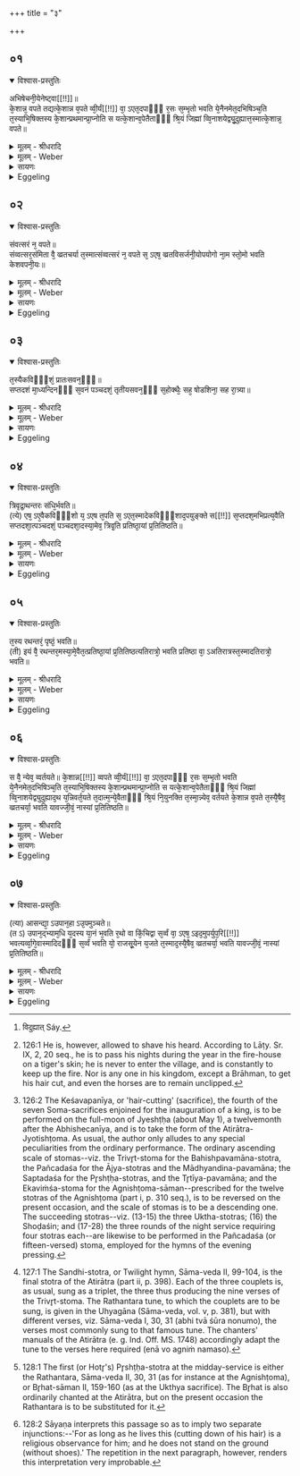 +++
title = "३"

+++


## ०१


<details open><summary>विश्वास-प्रस्तुतिः</summary>

अभिषेचनी᳘येनेष्ट्वा[[!!]]॥  
के᳘शान्न᳘ वपते तद्यत्के᳘शान्न व᳘पते व्वी᳘र्यं[[!!]] वा᳘ ऽएत᳘दपाᳫँ᳭ र᳘सः स᳘म्भृतो भवति ये᳘नैनमेत᳘दभिषिञ्च᳘ति त᳘स्याभि᳘षिक्तस्य के᳘शान्प्रथमान्प्रा᳘प्नोति स यत्के᳘शान्व᳘पेतैताᳫँ᳭ श्रि᳘यं जिह्मां व्वि᳘नाशयेद्व्यु᳘दुह्यात्त᳘स्मात्के᳘शान्न᳘ वपते॥
</details>

<details><summary>मूलम् - श्रीधरादि</summary>

अभिषेचनी᳘येनेष्ट्वा[[!!]]॥  
के᳘शान्न᳘ वपते तद्यत्के᳘शान्न व᳘पते व्वी᳘र्यं[[!!]] वा᳘ ऽएत᳘दपाᳫँ᳭ र᳘सः स᳘म्भृतो भवति ये᳘नैनमेत᳘दभिषिञ्च᳘ति त᳘स्याभि᳘षिक्तस्य के᳘शान्प्रथमान्प्रा᳘प्नोति स यत्के᳘शान्व᳘पेतैताᳫँ᳭ श्रि᳘यं जिह्मां व्वि᳘नाशयेद्व्यु᳘दुह्यात्त᳘स्मात्के᳘शान्न᳘ वपते॥
</details>

<details><summary>मूलम् - Weber</summary>

अभिषेचनी᳘येनेष्ट्वा᳟॥  
के᳘शान्न᳘ वपते तद्यत्के᳘शान्न व᳘पते वीर्यं᳘ वा᳘ एत᳘दपां र᳘सः स᳘म्भृतो भवति ये᳘नैनमेत᳘दभिषिञ्च᳘ति त᳘स्याभि᳘षिक्तस्य के᳘शान्प्रथमान्प्रा᳘प्नोति स यत्के᳘शान्व᳘पेतैतां श्रि᳘यम् जिह्मां वि᳘नाशयेद्व्युदुह्यात्त᳘स्मात्के᳘शान्न᳘ [^wbr_1] वपते॥  

[^wbr_1]: विदुह्यात् Sáy.
</details>

<details><summary>सायणः</summary>

…
</details>

<details><summary>Eggeling</summary>

1. When he has performed the Consecration-ceremony (Abhishecanīya), he does not shave his hair. The reason why he does not shave his hair (is this):--that collected essence of the waters wherewith he is then sprinkled (anointed) is vigour, and it is the hair (of his head) that it reaches first when he is sprinkled; hence were he to shave his hair, he would cause that glory to fall off from him, and would sweep it away: therefore he does not shave his hair.
</details>


## ०२


<details open><summary>विश्वास-प्रस्तुतिः</summary>

संवत्सरं न᳘ वपते॥  
संव्वत्सर᳘संमिता वै᳘ व्व्रतचर्या त᳘स्मात्संव्वत्सरं न᳘ वपते स᳘ ऽएष᳘ व्व्रतविसर्जनी᳘योपयोगो ना᳘म स्तो᳘मो भवति केशवपनी᳘यः॥
</details>

<details><summary>मूलम् - श्रीधरादि</summary>

संवत्सरं न᳘ वपते॥  
संव्वत्सर᳘संमिता वै᳘ व्व्रतचर्या त᳘स्मात्संव्वत्सरं न᳘ वपते स᳘ ऽएष᳘ व्व्रतविसर्जनी᳘योपयोगो ना᳘म स्तो᳘मो भवति केशवपनी᳘यः॥
</details>

<details><summary>मूलम् - Weber</summary>

संवत्सरं न᳘ वपते॥  
संवत्सर᳘सम्मिता वै᳘ व्रतचर्या त᳘स्मात्संवत्सरं न᳘ वपते स᳘ एष᳘ व्रतविसर्जनी᳘योपयोगो ना᳘म स्तो᳘मो भवति केशवपनी᳘यः॥
</details>

<details><summary>सायणः</summary>

…
</details>

<details><summary>Eggeling</summary>

2. He does not shave his hair for a year [^egg_249],--religious observance is of equal measure with the year, hence he does not shave for a year: the Keśavapanīya [^egg_250], namely, is a (day of) praise-singing

[^egg_249]: 126:1 He is, however, allowed to shave his heard. According to Lāṭy. Sr. IX, 2, 20 seq., he is to pass his nights during the year in the fire-house on a tiger's skin; he is never to enter the village, and is constantly to keep up the fire. Nor is any one in his kingdom, except a Brāhman, to get his hair cut, and even the horses are to remain unclipped.

[^egg_250]: 126:2 The Keśavapanīya, or 'hair-cutting' (sacrifice), the fourth of the seven Soma-sacrifices enjoined for the inauguration of a king, is to be performed on the full-moon of Jyeshṭḥa (about  May 1), a twelvemonth after the Abhishecanīya, and is to take the form of the Atirātra-Jyotishṭoma. As usual, the author only alludes to any special peculiarities from the ordinary performance. The ordinary ascending scale of stomas--viz. the Trivr̥t-stoma for the Bahishpavamāna-stotra, the Pañcadaśa for the Ājya-stotras and the Mādhyandina-pavamāna; the Saptadaśa for the Pr̥shṭḥa-stotras, and the Tr̥tīya-pavamāna; and the Ekaviṁśa-stoma for the Agnishṭoma-sāman--prescribed for the twelve stotras of the Agnishṭoma (part i, p. 310 seq.), is to be reversed on the present occasion, and the scale of stomas is to be a descending one. The succeeding stotras--viz. (13-15) the three Uktha-stotras; (16) the Shoḍaśin; and (17-28) the three rounds of the night service requiring four stotras each--are likewise to be performed in the Pañcadaśa (or fifteen-versed) stoma, employed for the hymns of the evening pressing.

 (stoma) with the view of the termination of the religious performance.
</details>


## ०३


<details open><summary>विश्वास-प्रस्तुतिः</summary>

त᳘स्यैकविᳫँ᳭शं᳘ प्रातःसवन᳘ᳫँ᳘॥  
सप्तदशं मा᳘ध्यन्दिनᳫँ᳭ स᳘वनं पञ्चदशं᳘ तृतीयसवन᳘ᳫं᳘ स᳘होक्थैः᳘ सह᳘ षोडशिना᳘ सह रा᳘त्र्या॥
</details>

<details><summary>मूलम् - श्रीधरादि</summary>

त᳘स्यैकविᳫँ᳭शं᳘ प्रातःसवन᳘ᳫँ᳘॥  
सप्तदशं मा᳘ध्यन्दिनᳫँ᳭ स᳘वनं पञ्चदशं᳘ तृतीयसवन᳘ᳫं᳘ स᳘होक्थैः᳘ सह᳘ षोडशिना᳘ सह रा᳘त्र्या॥
</details>

<details><summary>मूलम् - Weber</summary>

त᳘स्यैकविंश᳘म् प्रातःसवन᳘म्॥  
सप्तदशम् मा᳘ध्यन्दिनᳫं स᳘वनम् पञ्चदशं᳘ तृतीयसवन᳘ᳫं᳘ सॗहोक्थैः᳘ सह᳘ षोडशिना᳘ सह रा᳘त्र्या॥
</details>

<details><summary>सायणः</summary>

…
</details>

<details><summary>Eggeling</summary>

3. Twenty-onefold is (each stotra of) its Morning-service, seventeenfold (of) the Midday-service, fifteen-fold (of) the Evening-service, together with the Uktha (stotras), the Shoḍaśin, and (the twelve stotras of) the Night-service.
</details>


## ०४


<details open><summary>विश्वास-प्रस्तुतिः</summary>

त्रिवृद्रा᳘थन्तरः संधि᳘र्भवति॥  
(त्ये) एष᳘ ऽए᳘वैकविᳫँ᳭शो य᳘ ऽएष त᳘पति स᳘ ऽएत᳘स्मादेकविᳫँ᳭शाद᳘पयुङ्क्ते स[[!!]] स᳘प्तदश᳘मभिप्रत्य᳘वैति सप्तदशा᳘त्पञ्चदशं᳘ पञ्चदशा᳘दस्या᳘मेव᳘ त्रिवृ᳘ति प्रतिष्ठा᳘यां प्र᳘तितिष्ठति॥
</details>

<details><summary>मूलम् - श्रीधरादि</summary>

त्रिवृद्रा᳘थन्तरः संधि᳘र्भवति॥  
(त्ये) एष᳘ ऽए᳘वैकविᳫँ᳭शो य᳘ ऽएष त᳘पति स᳘ ऽएत᳘स्मादेकविᳫँ᳭शाद᳘पयुङ्क्ते स[[!!]] स᳘प्तदश᳘मभिप्रत्य᳘वैति सप्तदशा᳘त्पञ्चदशं᳘ पञ्चदशा᳘दस्या᳘मेव᳘ त्रिवृ᳘ति प्रतिष्ठा᳘यां प्र᳘तितिष्ठति॥
</details>

<details><summary>मूलम् - Weber</summary>

त्रिवृद्रा᳘थन्तरः संधि᳘र्भवति॥  
एष᳘ एॗवैकविंशो य᳘ एष त᳘पति स᳘ एत᳘स्मादेकविंशाद᳘पयुङ्क्ते स᳘ सप्तदश᳘मभिप्रत्य᳘वैति सप्तदशा᳘त्पञ्चदश᳘म् पञ्चदशा᳘दस्या᳘मेव᳘ त्रिवृ᳘ति प्रतिष्ठा᳘याम् प्र᳘तितिष्ठति॥
</details>

<details><summary>सायणः</summary>

…
</details>

<details><summary>Eggeling</summary>

4. The Twilight (hymn) [^egg_251] is (performed in the) Trivr̥t (stoma), and with the Rathantara (tune). For the twenty-onefold (stoma) is he that burns yonder (the sun); from that twenty-onefold one he (the Sacrificer) parts, and descends again to the seventeenfold one; from the seventeenfold one to the

[^egg_251]: 127:1 The Sandhi-stotra, or Twilight hymn, Sāma-veda II, 99-104, is the final stotra of the Atirātra (part ii, p. 398). Each of the three couplets is, as usual, sung as a triplet, the three thus producing the nine verses of the Trivr̥t-stoma. The Rathantara tune, to which the couplets are to be sung, is given in the Uhyagāna (Sāma-veda, vol. v, p. 381), but with different verses, viz. Sāma-veda I, 30, 31 (abhi tvā śūra nonumo), the verses most commonly sung to that famous tune. The chanters' manuals of the Atirātra (e. g. Ind. Off. MS. 1748) accordingly adapt the tune to the verses here required (enā vo agniṁ namaso).

fifteenfold one; and from the fifteenfold one he plants his foot on this firm footing, the Trivr̥t (stoma).
</details>


## ०५


<details open><summary>विश्वास-प्रस्तुतिः</summary>

त᳘स्य रथन्तरं᳘ पृष्ठं᳘ भवति॥  
(ती) इयं वै᳘ रथन्तर᳘मस्या᳘मे᳘वैत᳘त्प्रतिष्ठा᳘यां प्र᳘तितिष्ठत्यतिरात्रो᳘ भवति प्रतिष्ठा वा᳘ ऽअतिरात्रस्त᳘स्मादतिरात्रो᳘ भवति॥
</details>

<details><summary>मूलम् - श्रीधरादि</summary>

त᳘स्य रथन्तरं᳘ पृष्ठं᳘ भवति॥  
(ती) इयं वै᳘ रथन्तर᳘मस्या᳘मे᳘वैत᳘त्प्रतिष्ठा᳘यां प्र᳘तितिष्ठत्यतिरात्रो᳘ भवति प्रतिष्ठा वा᳘ ऽअतिरात्रस्त᳘स्मादतिरात्रो᳘ भवति॥
</details>

<details><summary>मूलम् - Weber</summary>

त᳘स्य रथन्तर᳘म् पृष्ठ᳘म् भवति॥  
इयं वै᳘ रथन्तर᳘मस्या᳘मेॗवैत᳘त्प्रतिष्ठा᳘याम् प्र᳘तितिष्ठत्यतिरात्रो᳘ भवति प्रतिष्ठा वा᳘ अतिरात्रस्त᳘स्मादतिरात्रो᳘ भवति॥
</details>

<details><summary>सायणः</summary>

…
</details>

<details><summary>Eggeling</summary>

5. The Rathantara is the Pr̥shṭḥa (stotra) [^egg_252] of this (sacrifice); for the Rathantara is this (earth): it is on her, as on a firm footing, he thereby plants his feet. It is an Atirātra (sacrifice),--the Atirātra is a firm footing: therefore it is an Atirātra.

[^egg_252]: 128:1 The first (or Hotr̥'s) Pr̥shṭḥa-stotra at the midday-service is either the Rathantara, Sāma-veda II, 30, 31 (as for instance at the Agnishṭoma), or Br̥hat-sāman II, 159-160 (as at the Ukthya sacrifice). The Br̥hat is also ordinarily chanted at the Atirātra, but on the present occasion the Rathantara is to be substituted for it.
</details>


## ०६


<details open><summary>विश्वास-प्रस्तुतिः</summary>

स वै᳘ न्येव᳘ व्वर्तयते॥ 
के᳘शान्न[[!!]] व्वपते व्वी᳘र्यं[[!!]] वा᳘ ऽएत᳘दपाᳫँ᳭ र᳘सः स᳘म्भृतो भवति ये᳘नैनमेत᳘दभिषिञ्च᳘ति त᳘स्याभि᳘षिक्तस्य के᳘शान्प्रथमान्प्रा᳘प्नोति स यत्के᳘शान्व᳘पेतैताᳫँ᳭ श्रि᳘यं जिह्मां व्वि᳘नाशयेद्व्युदुह्याद᳘थ य᳘न्निवर्त᳘यते त᳘दात्म᳘न्ये᳘वैताᳫँ᳭ श्रि᳘यं नि᳘युनक्ति त᳘स्मा᳘न्न्येव᳘ वर्तयते के᳘शान्न व᳘पते त᳘स्यै᳘षैव᳘ व्व्रतचर्या᳘ भवति यावज्जी᳘वं᳘ नास्यां प्र᳘तितिष्ठति॥
</details>

<details><summary>मूलम् - श्रीधरादि</summary>

स वै᳘ न्येव᳘ व्वर्तयते॥ 
के᳘शान्न[[!!]] व्वपते व्वी᳘र्यं[[!!]] वा᳘ ऽएत᳘दपाᳫँ᳭ र᳘सः स᳘म्भृतो भवति ये᳘नैनमेत᳘दभिषिञ्च᳘ति त᳘स्याभि᳘षिक्तस्य के᳘शान्प्रथमान्प्रा᳘प्नोति स यत्के᳘शान्व᳘पेतैताᳫँ᳭ श्रि᳘यं जिह्मां व्वि᳘नाशयेद्व्युदुह्याद᳘थ य᳘न्निवर्त᳘यते त᳘दात्म᳘न्ये᳘वैताᳫँ᳭ श्रि᳘यं नि᳘युनक्ति त᳘स्मा᳘न्न्येव᳘ वर्तयते के᳘शान्न व᳘पते त᳘स्यै᳘षैव᳘ व्व्रतचर्या᳘ भवति यावज्जी᳘वं᳘ नास्यां प्र᳘तितिष्ठति॥
</details>

<details><summary>मूलम् - Weber</summary>

स वैॗ न्येव᳘ वर्तयते के᳘शान्न᳘ वपते वीर्यं᳘ वा᳘ एत᳘दपां र᳘सः स᳘म्भृतो भवति ये᳘नैनमेत᳘दभिषिञ्च᳘ति त᳘स्याभि᳘षिक्तस्य के᳘शान्प्रथमान्प्रा᳘प्नोति स यत्के᳘शान्व᳘पेतैतां श्रि᳘यं जिह्मां वि᳘नाशयेद्व्युह्याद᳘थ य᳘न्निवर्त᳘यते त᳘दात्म᳘न्येॗवैतां श्रि᳘यं नि᳘युनक्ति त᳘स्माॗन्न्येव᳘ वर्तयते के᳘शान्न व᳘पते त᳘स्यैॗषैव᳘ व्रतचर्या᳘ भवति यावज्जीॗवं नास्याम् प्र᳘तितिष्ठति॥
</details>

<details><summary>सायणः</summary>

…
</details>

<details><summary>Eggeling</summary>

6. He only cuts down his hair, but does not shave it; for that collected essence of the waters with which he is sprinkled is vigour, and it is the hair that it reaches first when he is sprinkled. Thus were he to shave off his hair he would cause that glory to fall off from him, and would sweep it away. But when he cuts it down, he attaches that glory to his own self: therefore he only cuts down his hair, but does not shave it. This is for him a religious observance: as long as he lives he does not stand on this (earth with bare feet [^egg_253]).

[^egg_253]: 128:2 Sāyaṇa interprets this passage so as to imply two separate injunctions:--'For as long as he lives this (cutting down of his hair) is a religious observance for him; and he does not stand on the ground (without shoes).' The repetition in the next paragraph, however, renders this interpretation very improbable.
</details>


## ०७


<details open><summary>विश्वास-प्रस्तुतिः</summary>

(त्या) आसन्द्या᳘ ऽउपान᳘हा ऽउ᳘पमुञ्चते॥  
(त ऽ) उपान᳘द्भ्याम᳘धि य᳘दस्य या᳘नं भ᳘वति र᳘थो वा किं᳘चिद्वा स᳘र्व्वं वा᳘ ऽएष᳘ ऽइद᳘मुपर्युप᳘रि[[!!]] भवत्यर्व्वा᳘गे᳘वास्मादिदᳫँ᳭ स᳘र्व्वं भवति यो᳘ राजसू᳘येन य᳘जते त᳘स्माद᳘स्यै᳘षैव᳘ व्व्रतचर्या᳘ भवति यावज्जी᳘वं᳘ नास्यां प्र᳘तितिष्ठति॥
</details>

<details><summary>मूलम् - श्रीधरादि</summary>

(त्या) आसन्द्या᳘ ऽउपान᳘हा ऽउ᳘पमुञ्चते॥  
(त ऽ) उपान᳘द्भ्याम᳘धि य᳘दस्य या᳘नं भ᳘वति र᳘थो वा किं᳘चिद्वा स᳘र्व्वं वा᳘ ऽएष᳘ ऽइद᳘मुपर्युप᳘रि[[!!]] भवत्यर्व्वा᳘गे᳘वास्मादिदᳫँ᳭ स᳘र्व्वं भवति यो᳘ राजसू᳘येन य᳘जते त᳘स्माद᳘स्यै᳘षैव᳘ व्व्रतचर्या᳘ भवति यावज्जी᳘वं᳘ नास्यां प्र᳘तितिष्ठति॥
</details>

<details><summary>मूलम् - Weber</summary>

आसन्द्या᳘ उपान᳘हा उ᳘पमुञ्चते॥  
उपान᳘ड्भ्याम᳘धि य᳘दस्य या᳘नम् भ᳘वति र᳘थो वा किं᳘चिद्वा स᳘र्वं वा᳘ एष᳘ इद᳘मुप᳘र्युपरि भवत्यर्वा᳘गेॗवास्मादिदᳫं स᳘र्वम् भवति यो᳘ राजसू᳘येन य᳘जते त᳘स्माद᳘स्यैॗषैव᳘ व्रतचर्या᳘ भवति यावज्जी᳘वं नास्याम् प्र᳘तितिष्ठति॥
</details>

<details><summary>सायणः</summary>

…
</details>

<details><summary>Eggeling</summary>

7. From the throne-seat he slips into the shoes; and on shoes (he stands), whatever his vehicle may be, whether a chariot or anything else. For verily he who performs the Rājasūya is high above everything here, and everything here is beneath him;--therefore this is for him a religious observance: as long

as he lives he does not stand on the earth (with bare feet).
</details>

